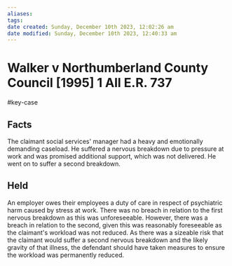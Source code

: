 ```yaml
---
aliases: 
tags: 
date created: Sunday, December 10th 2023, 12:02:26 am
date modified: Sunday, December 10th 2023, 12:40:33 am
---
```


# Walker v Northumberland County Council [1995] 1 All E.R. 737

#key-case

## Facts

The claimant social services' manager had a heavy and emotionally demanding caseload. He suffered a nervous breakdown due to pressure at work and was promised additional support, which was not delivered. He went on to suffer a second breakdown.

## Held

An employer owes their employees a duty of care in respect of psychiatric harm caused by stress at work. There was no breach in relation to the first nervous breakdown as this was unforeseeable. However, there was a breach in relation to the second, given this was reasonably foreseeable as the claimant's workload was not reduced. As there was a sizeable risk that the claimant would suffer a second nervous breakdown and the likely gravity of that illness, the defendant should have taken measures to ensure the workload was permanently reduced.
